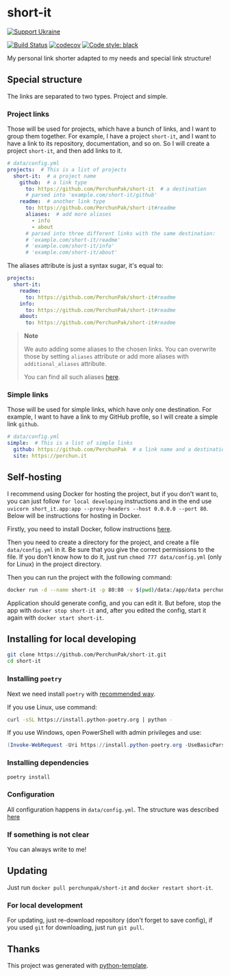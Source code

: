 # short-it

[![Support Ukraine](https://badgen.net/badge/support/UKRAINE/?color=0057B8&labelColor=FFD700)](https://www.gov.uk/government/news/ukraine-what-you-can-do-to-help)

[![Build Status](https://github.com/PerchunPak/short-it/actions/workflows/test.yml/badge.svg?branch=master)](https://github.com/PerchunPak/short-it/actions?query=workflow%3Atest)
[![codecov](https://codecov.io/gh/PerchunPak/short-it/branch/master/graph/badge.svg)](https://codecov.io/gh/PerchunPak/short-it)
[![Code style: black](https://img.shields.io/badge/code%20style-black-000000.svg)](https://github.com/psf/black)

My personal link shorter adapted to my needs and special link structure!

## Special structure

The links are separated to two types. Project and simple.

### Project links

Those will be used for projects, which have a bunch of links, and I want to
group them together. For example, I have a project `short-it`, and I want to
have a link to its repository, documentation, and so on. So I will create a
project `short-it`, and then add links to it.

```yaml
# data/config.yml
projects:  # This is a list of projects
  short-it:  # a project name
    github:  # a link type
      to: https://github.com/PerchunPak/short-it  # a destination
      # parsed into 'example.com/short-it/github'
    readme:  # another link type
      to: https://github.com/PerchunPak/short-it#readme
      aliases:  # add more aliases
        - info
        - about
      # parsed into three different links with the same destination:
      # 'example.com/short-it/readme'
      # 'example.com/short-it/info'
      # 'example.com/short-it/about'
```

The aliases attribute is just a syntax sugar, it's equal to:

```yaml
projects:
  short-it:
    readme:
      to: https://github.com/PerchunPak/short-it#readme
    info:
      to: https://github.com/PerchunPak/short-it#readme
    about:
      to: https://github.com/PerchunPak/short-it#readme
```

> **Note**
> 
> We auto adding some aliases to the chosen links. You can overwrite those by setting `aliases`
> attribute or add more aliases with `additional_aliases` attribute.
> 
> You can find all such aliases [here](https://github.com/PerchunPak/short-it/blob/master/short_it/config.py#L28-L34).

### Simple links

Those will be used for simple links, which have only one destination. For
example, I want to have a link to my GitHub profile, so I will create a simple
link `github`.

```yaml
# data/config.yml
simple:  # This is a list of simple links
  github: https://github.com/PerchunPak  # a link name and a destination *inline*
  site: https://perchun.it
```

## Self-hosting

I recommend using Docker for hosting the project, but if you don't want to, you can just follow
`for local developing` instructions and in the end use
`uvicorn short_it.app:app --proxy-headers --host 0.0.0.0 --port 80`.
Below will be instructions for hosting in Docker.

Firstly, you need to install Docker, follow instructions [here](https://docs.docker.com/get-docker/).

Then you need to create a directory for the project, and create a file `data/config.yml` in it.
Be sure that you give the correct permissions to the file. If you don't know how to do it, just run
`chmod 777 data/config.yml` (only for Linux) in the project directory.

Then you can run the project with the following command:

```bash
docker run -d --name short-it -p 80:80 -v $(pwd)/data:/app/data perchunpak/short-it
```

Application should generate config, and you can edit it. But before, stop the app with `docker stop short-it`
and, after you edited the config, start it again with `docker start short-it`.

## Installing for local developing

```bash
git clone https://github.com/PerchunPak/short-it.git
cd short-it
```

### Installing `poetry`

Next we need install `poetry` with [recommended way](https://python-poetry.org/docs/master/#installation).

If you use Linux, use command:

```bash
curl -sSL https://install.python-poetry.org | python -
```

If you use Windows, open PowerShell with admin privileges and use:

```powershell
(Invoke-WebRequest -Uri https://install.python-poetry.org -UseBasicParsing).Content | python -
```

### Installing dependencies

```bash
poetry install
```

### Configuration

All configuration happens in `data/config.yml`. The structure was described [here](#special-structure)

### If something is not clear

You can always write to me!

## Updating

Just run `docker pull perchunpak/short-it` and `docker restart short-it`.

### For local development

For updating, just re-download repository (don't forget to save config),
if you used `git` for downloading, just run `git pull`.

## Thanks

This project was generated with [python-template](https://github.com/PerchunPak/python-template).
